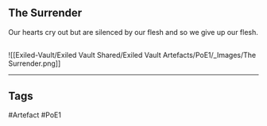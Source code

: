 ## The Surrender
Our hearts cry out
but are silenced by our flesh
and so we give up our flesh.
##
![[Exiled-Vault/Exiled Vault Shared/Exiled Vault Artefacts/PoE1/_Images/The Surrender.png]]

---
## Tags
#Artefact
#PoE1